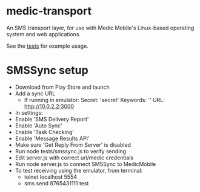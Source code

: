 medic-transport
===============

An SMS transport layer, for use with Medic Mobile's Linux-based operating
system and web applications.

See the [tests](tests) for example usage.

SMSSync setup
===============
 - Download from Play Store and launch
 - Add a sync URL
   - If running in emulator:
     Secret: 'secret'
     Keywords: ''
     URL: http://10.0.2.2:3000
 - In settings:
  - Enable 'SMS Delivery Report'
  - Enable 'Auto Sync'
  - Enable 'Task Checking'
  - Enable 'Message Results API'
  - Make sure 'Get Reply From Server' is disabled
- Run node tests/smssync.js to verify sending
- Edit server.js with correct url/medic credentials
- Run node server.js to connect SMSSync to MedicMobile
- To test receiving using the emulator, from terminal:
  - telnet localhost 5554
  - sms send 8765431111 test
